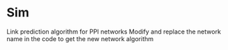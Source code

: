 # Sim
Link prediction algorithm for PPI networks
Modify and replace the network name in the code to get the new network algorithm
